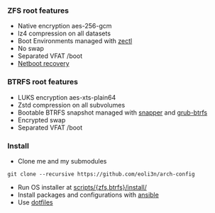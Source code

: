 ### ZFS root features

- Native encryption aes-256-gcm
- lz4 compression on all datasets
- Boot Environments managed with [zectl](https://github.com/johnramsden/zectl)
- No swap
- Separated VFAT /boot
- [Netboot recovery](https://eoli3n.github.io/archlinux/2020/04/25/recovery.html)

### BTRFS root features

- LUKS encryption aes-xts-plain64
- Zstd compression on all subvolumes
- Bootable BTRFS snapshot managed with [snapper](https://github.com/openSUSE/snapper) and [grub-btrfs](https://github.com/Antynea/grub-btrfs)
- Encrypted swap
- Separated VFAT /boot

### Install

- Clone me and my submodules
```
git clone --recursive https://github.com/eoli3n/arch-config
```
- Run OS installer at [scripts/{zfs,btrfs}/install/](scripts/)
- Install packages and configurations with [ansible](ansible)
- Use [dotfiles](https://github.com/eoli3n/dotfiles)
